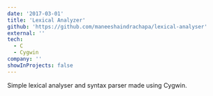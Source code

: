 ```yaml
---
date: '2017-03-01'
title: 'Lexical Analyzer'
github: 'https://github.com/maneeshaindrachapa/lexical-analyser'
external: ''
tech:
  - C
  - Cygwin
company: ''
showInProjects: false
---
```


Simple lexical analyser and syntax parser made using Cygwin.
